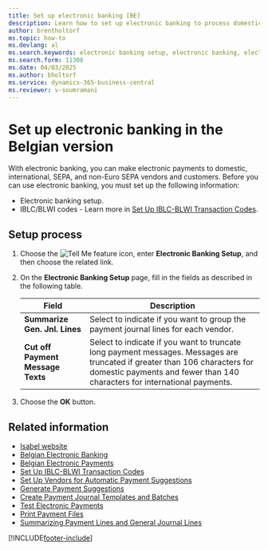 ```yaml
---
title: Set up electronic banking [BE]
description: Learn how to set up electronic banking to process domestic, international, SEPA, and non-Euro SEPA payments for vendors and customers in the Belgian version of Business Central.
author: brentholtorf
ms.topic: how-to
ms.devlang: al
ms.search.keywords: electronic banking setup, electronic banking, electronic payments, Belgian version
ms.search.form: 11308
ms.date: 04/03/2025
ms.author: bholtorf
ms.service: dynamics-365-business-central
ms.reviewer: v-soumramani
---
```


# Set up electronic banking in the Belgian version

With electronic banking, you can make electronic payments to domestic, international, SEPA, and non-Euro SEPA vendors and customers. Before you can use electronic banking, you must set up the following information:  

- Electronic banking setup.  
- IBLC/BLWI codes - Learn more in [Set Up IBLC-BLWI Transaction Codes](how-to-set-up-iblc-blwi-transaction-codes.md).  

## Setup process

1. Choose the ![Tell Me feature](../../media/ui-search/search_small.png "Tell me what you want to do") icon, enter **Electronic Banking Setup**, and then choose the related link.  
1. On the **Electronic Banking Setup** page, fill in the fields as described in the following table.

   |Field|Description|  
   |---------------------------------|---------------------------------------|  
   |**Summarize Gen. Jnl. Lines**|Select to indicate if you want to group the payment journal lines for each vendor.|  
   |**Cut off Payment Message Texts**|Select to indicate if you want to truncate long payment messages. Messages are truncated if greater than 106 characters for domestic payments and fewer than 140 characters for international payments.|  

1. Choose the **OK** button.  

## Related information

- [Isabel website](https://go.microsoft.com/fwlink/?LinkId=210323)
- [Belgian Electronic Banking](belgian-electronic-banking.md)
- [Belgian Electronic Payments](belgian-electronic-payments.md)
- [Set Up IBLC-BLWI Transaction Codes](how-to-set-up-iblc-blwi-transaction-codes.md)
- [Set Up Vendors for Automatic Payment Suggestions](how-to-set-up-vendors-for-automatic-payment-suggestions.md)
- [Generate Payment Suggestions](how-to-generate-payment-suggestions.md)
- [Create Payment Journal Templates and Batches](how-to-create-payment-journal-templates-and-batches.md)
- [Test Electronic Payments](how-to-test-electronic-payments.md)
- [Print Payment Files](how-to-print-payment-files.md)
- [Summarizing Payment Lines and General Journal Lines](summarizing-payment-lines-and-general-journal-lines.md)  

[!INCLUDE[footer-include](../../includes/footer-banner.md)]
